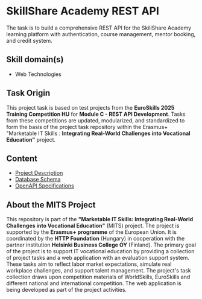 # SkillShare Academy REST API

The task is to build a comprehensive REST API for the SkillShare Academy learning platform with authentication, course management, mentor booking, and credit system.

## Skill domain(s)

- Web Technologies

## Task Origin

This project task is based on test projects from the **EuroSkills 2025 Training Competition HU** for **Module C - REST API Development**. Tasks from these competitions are updated, modularized, and standardized to form the basis of the project task repository within the Erasmus+ "Marketable IT Skills : **Integrating Real-World Challenges into Vocational Education"** project.

## Content

- [Project Description](project-description.md)
- [Database Schema](assets/db)
- [OpenAPI Specifications](assets/api)

## About the MITS Project

This repository is part of the **"Marketable IT Skills: Integrating Real-World Challenges into Vocational Education"** (MITS) project. The project is supported by the **Erasmus+ programme** of the European Union. It is coordinated by the **HTTP Foundation** (Hungary) in cooperation with the partner institution **Helsinki Business College OY** (Finland). The primary goal of the project is to support IT vocational education by providing a collection of project tasks and a web application with an evaluation support system. These tasks aim to reflect labor market expectations, simulate real workplace challenges, and support talent management. The project's task collection draws upon competition materials of WorldSkills, EuroSkills and different national and international competition. The web application is being developed as part of the project activities.
